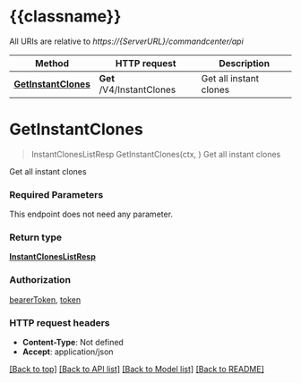 # {{classname}}

All URIs are relative to *https://{ServerURL}/commandcenter/api*

Method | HTTP request | Description
------------- | ------------- | -------------
[**GetInstantClones**](InstantClonesApi.md#GetInstantClones) | **Get** /V4/InstantClones | Get all instant clones

# **GetInstantClones**
> InstantClonesListResp GetInstantClones(ctx, )
Get all instant clones

Get all instant clones

### Required Parameters
This endpoint does not need any parameter.

### Return type

[**InstantClonesListResp**](InstantClonesListResp.md)

### Authorization

[bearerToken](../README.md#bearerToken), [token](../README.md#token)

### HTTP request headers

 - **Content-Type**: Not defined
 - **Accept**: application/json

[[Back to top]](#) [[Back to API list]](../README.md#documentation-for-api-endpoints) [[Back to Model list]](../README.md#documentation-for-models) [[Back to README]](../README.md)

